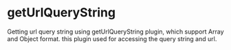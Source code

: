 getUrlQueryString
========

Getting url query string using getUrlQueryString plugin, which support Array and Object format.
this plugin used for accessing the query string and url.


